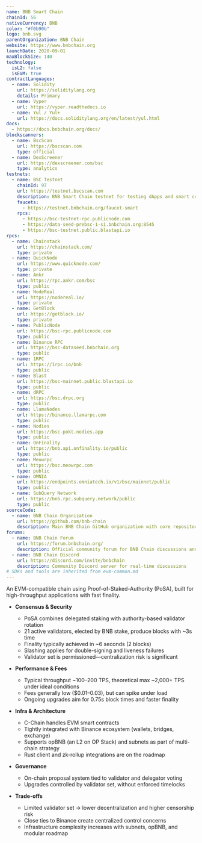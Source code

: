 ```yaml
---
name: BNB Smart Chain
chainId: 56
nativeCurrency: BNB
color: "#f0b90b"
logo: bnb.svg
parentOrganization: BNB Chain
website: https://www.bnbchain.org
launchDate: 2020-09-01
maxBlockSize: 140
technology:
  isL2: false
  isEVM: true
contractLanguages:
  - name: Solidity
    url: https://soliditylang.org
    details: Primary
  - name: Vyper
    url: https://vyper.readthedocs.io
  - name: Yul / Yul+
    url: https://docs.soliditylang.org/en/latest/yul.html
docs:
  - https://docs.bnbchain.org/docs/
blockscanners:
  - name: BscScan
    url: https://bscscan.com
    type: official
  - name: DexScreener
    url: https://dexscreener.com/bsc
    type: analytics
testnets:
  - name: BSC Testnet
    chainId: 97
    url: https://testnet.bscscan.com
    description: BNB Smart Chain testnet for testing dApps and smart contracts with fast block times.
    faucets:
      - https://testnet.bnbchain.org/faucet-smart
    rpcs:
      - https://bsc-testnet-rpc.publicnode.com
      - https://data-seed-prebsc-1-s1.bnbchain.org:8545
      - https://bsc-testnet.public.blastapi.io
rpcs:
  - name: Chainstack
    url: https://chainstack.com/
    type: private
  - name: QuickNode
    url: https://www.quicknode.com/
    type: private
  - name: Ankr
    url: https://rpc.ankr.com/bsc
    type: public
  - name: NodeReal
    url: https://nodereal.io/
    type: private
  - name: GetBlock
    url: https://getblock.io/
    type: private
  - name: PublicNode
    url: https://bsc-rpc.publicnode.com
    type: public
  - name: Binance RPC
    url: https://bsc-dataseed.bnbchain.org
    type: public
  - name: 1RPC
    url: https://1rpc.io/bnb
    type: public
  - name: Blast
    url: https://bsc-mainnet.public.blastapi.io
    type: public
  - name: dRPC
    url: https://bsc.drpc.org
    type: public
  - name: LlamaNodes
    url: https://binance.llamarpc.com
    type: public
  - name: Nodies
    url: https://bsc-pokt.nodies.app
    type: public
  - name: OnFinality
    url: https://bnb.api.onfinality.io/public
    type: public
  - name: Meowrpc
    url: https://bsc.meowrpc.com
    type: public
  - name: OMNIA
    url: https://endpoints.omniatech.io/v1/bsc/mainnet/public
    type: public
  - name: SubQuery Network
    url: https://bnb.rpc.subquery.network/public
    type: public
sourceCode:
  - name: BNB Chain Organization
    url: https://github.com/bnb-chain
    description: Main BNB Chain GitHub organization with core repositories
forums:
  - name: BNB Chain Forum
    url: https://forum.bnbchain.org/
    description: Official community forum for BNB Chain discussions and governance
  - name: BNB Chain Discord
    url: https://discord.com/invite/bnbchain
    description: Community Discord server for real-time discussions
# SDKs and tools are inherited from evm-common.md
---
```


An EVM-compatible chain using Proof-of-Staked-Authority (PoSA), built for high-throughput applications with fast finality.

- **Consensus & Security**  
  - PoSA combines delegated staking with authority-based validator rotation  
  - 21 active validators, elected by BNB stake, produce blocks with ~3s time  
  - Finality typically achieved in ~6 seconds (2 blocks)  
  - Slashing applies for double-signing and liveness failures  
  - Validator set is permissioned—centralization risk is significant  

- **Performance & Fees**  
  - Typical throughput ~100–200 TPS, theoretical max ~2,000+ TPS under ideal conditions  
  - Fees generally low ($0.01–0.03), but can spike under load  
  - Ongoing upgrades aim for 0.75s block times and faster finality  

- **Infra & Architecture**  
  - C-Chain handles EVM smart contracts  
  - Tightly integrated with Binance ecosystem (wallets, bridges, exchange)  
  - Supports opBNB (an L2 on OP Stack) and subnets as part of multi-chain strategy  
  - Rust client and zk-rollup integrations are on the roadmap  

- **Governance**  
  - On-chain proposal system tied to validator and delegator voting  
  - Upgrades controlled by validator set, without enforced timelocks  

- **Trade-offs**  
  - Limited validator set → lower decentralization and higher censorship risk  
  - Close ties to Binance create centralized control concerns  
  - Infrastructure complexity increases with subnets, opBNB, and modular roadmap  